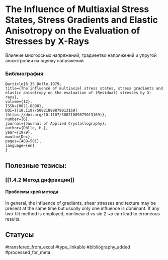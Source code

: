 # The Influence of Multiaxial Stress States, Stress Gradients and Elastic Anisotropy on the Evaluation of Stresses by X-Rays

Влияние многоосных напряжений, градиентво напряжений и упругой анизотропии на оценку напряжений 

### Библиография
```
@article{6_35_Dolle_1979,
title={The influence of multiaxial stress states, stress gradients and elastic anisotropy on the evaluation of (Residual) stresses by X-rays},
volume={12},
ISSN={0021-8898},
DOI={[10.1107/S0021889879013169](https://doi.org/10.1107/S0021889879013169)},
number={6},
journal={Journal of Applied Crystallography},
author={Dölle, H.},
year={1979},
month={Dec},
pages={489–501},
language={en}
}
```

## Полезные тезисы:
### [[1.4.2 Метод дифракции]]
#### Проблемы хрей метода
In general, the influence of gradients, shear stresses
and texture may be present at the same time but usually
only one influence is dominant. If any two-tilt method is
employed, nonlinear d vs sin 2 ~p can lead to erroneous
results.

## Статусы
#transfered_from_excel 
#type_linkable 
#bibliography_added
#processed_for_meta
